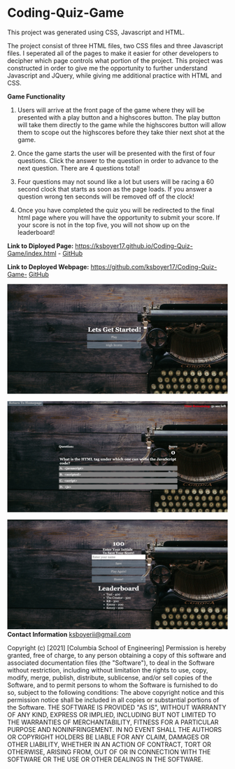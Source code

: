 # Coding-Quiz-Game

This project was generated using CSS, Javascript and HTML.

The project consist of three HTML files, two CSS files and three Javascript files. I seperated all of the pages to make it easier for other developers to decipher which page controls what portion of the project. This project was constructed in order to give me the opportunity to further understand Javascript and JQuery, while giving me additional practice with HTML and CSS.

**Game Functionality**
1. Users will arrive at the front page of the game where they will be presented with a play button and a highscores button. The play button will take them directly to the game while the highscores button will allow them to scope out the highscores before they take thier next shot at the game.

2. Once the game starts the user will be presented with the first of four questions. Click the answer to the question in order to advance to the next question. There are 4 questions total!

3. Four questions may not sound like a lot but users will be racing a 60 second clock that starts as soon as the page loads. If you answer a question wrong ten seconds will be removed off of the clock!

4. Once you have completed the quiz you will be redirected to the final html page where you will have the opportunity to submit your score. If your score is not in the top five, you will not show up on the leaderboard!

**Link to Diployed Page:**
https://ksboyer17.github.io/Coding-Quiz-Game/index.html -
[GitHub](https://ksboyer17.github.io/Coding-Quiz-Game/index.html )

**Link to Deployed Webpage:**
https://github.com/ksboyer17/Coding-Quiz-Game-
[GitHub](https://github.com/ksboyer17/Coding-Quiz-Game)

![Screenshot of the Start Page](https://github.com/ksboyer17/Coding-Quiz-Game/blob/main/assets/Start%20Page.png)

![Screenshot of the Game](https://github.com/ksboyer17/Coding-Quiz-Game/blob/main/assets/Game.png)

![Screenshot of the Final Page](https://github.com/ksboyer17/Coding-Quiz-Game/blob/main/assets/Final%20Page.png)
**Contact Information**
ksboyerii@gmail.com

Copyright (c) [2021] [Columbia School of Engineering]
Permission is hereby granted, free of charge, to any person obtaining a copy of this software and associated documentation files (the "Software"), to deal in the Software without restriction, including without limitation the rights to use, copy, modify, merge, publish, distribute, sublicense, and/or sell copies of the Software, and to permit persons to whom the Software is furnished to do so, subject to the following conditions:
The above copyright notice and this permission notice shall be included in all copies or substantial portions of the Software.
THE SOFTWARE IS PROVIDED "AS IS", WITHOUT WARRANTY OF ANY KIND, EXPRESS OR IMPLIED, INCLUDING BUT NOT LIMITED TO THE WARRANTIES OF MERCHANTABILITY, FITNESS FOR A PARTICULAR PURPOSE AND NONINFRINGEMENT. IN NO EVENT SHALL THE AUTHORS OR COPYRIGHT HOLDERS BE LIABLE FOR ANY CLAIM, DAMAGES OR OTHER LIABILITY, WHETHER IN AN ACTION OF CONTRACT, TORT OR OTHERWISE, ARISING FROM, OUT OF OR IN CONNECTION WITH THE SOFTWARE OR THE USE OR OTHER DEALINGS IN THE SOFTWARE.
